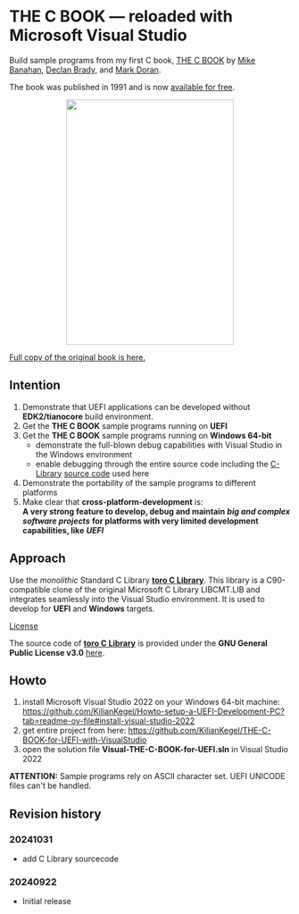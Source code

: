 # THE C BOOK — reloaded with Microsoft Visual Studio

Build sample programs from my first C book, [THE C BOOK](https://publications.gbdirect.co.uk/c_book/) by 
[Mike Banahan](https://www.linkedin.com/in/mike-banahan-60a548/), [Declan Brady](https://www.linkedin.com/in/declantbrady/), and [Mark Doran](https://www.linkedin.com/in/mark-doran-81ba3281/).

The book was published in 1991 and is now [available for free](https://publications.gbdirect.co.uk/c_book/copyright.html).<br>

<p align="center">
	<img src="https://github.com/KilianKegel/4KPages-THECBOOK/blob/main/images/THECBOOK_FFF.jpg" width="300" height="439">
</p>

[Full copy of the original book is here.](https://github.com/KilianKegel/4KPages-THECBOOK/blob/main/README.md#4kpages-thecbook)

## Intention
1. Demonstrate that UEFI applications can be developed without **EDK2/tianocore** build environment.
2. Get the **THE C BOOK** sample programs running on **UEFI**
3. Get the **THE C BOOK** sample programs running on **Windows 64-bit**
	* demonstrate the full-blown debug capabilities with Visual Studio in the Windows environment
	* enable debugging through the entire source code including the [C-Library](https://github.com/KilianKegel/toro-C-Library?tab=readme-ov-file#toro-c-library-formerly-known-as-torito-c-library) [source code](https://github.com/KilianKegel/Visual-TORO-C-LIBRARY-for-UEFI) used here
4. Demonstrate the portability of the sample programs to different platforms
5. Make clear that **cross-platform-development** is:<br>
   **A very strong feature to develop, debug and maintain** ***big and complex software projects*** **for platforms with very limited development capabilities, like** ***UEFI***

## Approach
Use the *monolithic* Standard C Library [**toro C Library**](https://github.com/KilianKegel/toro-C-Library?tab=readme-ov-file#toro-c-library-formerly-known-as-torito-c-library).
This library is a C90-compatible clone of the original Microsoft C Library LIBCMT.LIB
and integrates seamlessly into the Visual Studio environment. 
It is used to develop for **UEFI** and **Windows** targets.

[License](https://github.com/KilianKegel/toro-C-Library?tab=License-1-ov-file)

The source code of [**toro C Library**](https://github.com/KilianKegel/toro-C-Library?tab=readme-ov-file#toro-c-library-formerly-known-as-torito-c-library) is
provided under the **GNU General Public License v3.0** [here](https://github.com/KilianKegel/Visual-TORO-C-LIBRARY-for-UEFI).

## Howto
1. install Microsoft Visual Studio 2022 on your Windows 64-bit machine: https://github.com/KilianKegel/Howto-setup-a-UEFI-Development-PC?tab=readme-ov-file#install-visual-studio-2022
2. get entire project from here: https://github.com/KilianKegel/THE-C-BOOK-for-UEFI-with-VisualStudio
3. open the solution file **Visual-THE-C-BOOK-for-UEFI.sln** in Visual Studio 2022

**ATTENTION:** Sample programs rely on ASCII character set. UEFI UNICODE files can't be handled.

## Revision history
### 20241031
* add C Library sourcecode
### 20240922
* Initial release
